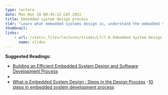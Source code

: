 ```yaml
---
type: lecture
date: Mon Nov 28 08:45:22 CAT 2022
title: Embedded system design process
tldr: "Learn what embedded systems design is, understand the embedded systems design cycle and identify top challenges in embedded system design"
thumbnail: 
links: 
    - url: /static_files/lectures/slides/L7/7.0.Embedded System Design Process.pptx
      name: slides
---
```

**Suggested Readings:**
- [Building an Efficient Embedded System Design and Software Development Process]()
- [](https://www.qt.io/embedded-development-talk/building-an-efficient-embedded-system-design-and-software-development-process)
- [What is Embedded System Design : Steps in the Design Process](https://www.elprocus.com/embedded-system-design/)
-[10 steps in embedded system development process](https://pallavaggarwal.in/embedded-system-development-process/)
